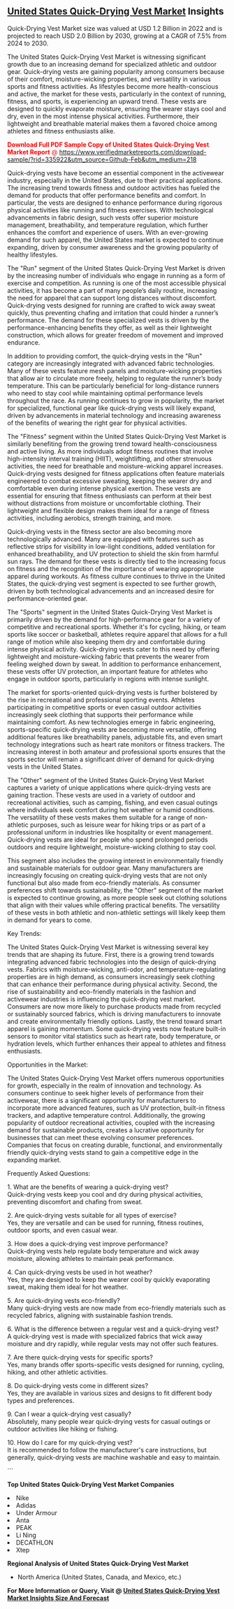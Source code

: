<h2><a href="https://www.verifiedmarketreports.com/download-sample/?rid=335922&amp;utm_source=Github-Feb&amp;utm_medium=218" target="_blank">United States Quick-Drying Vest Market</a> Insights</h2><p>Quick-Drying Vest Market size was valued at USD 1.2 Billion in 2022 and is projected to reach USD 2.0 Billion by 2030, growing at a CAGR of 7.5% from 2024 to 2030.</p><p> <p>The United States Quick-Drying Vest Market is witnessing significant growth due to an increasing demand for specialized athletic and outdoor gear. Quick-drying vests are gaining popularity among consumers because of their comfort, moisture-wicking properties, and versatility in various sports and fitness activities. As lifestyles become more health-conscious and active, the market for these vests, particularly in the context of running, fitness, and sports, is experiencing an upward trend. These vests are designed to quickly evaporate moisture, ensuring the wearer stays cool and dry, even in the most intense physical activities. Furthermore, their lightweight and breathable material makes them a favored choice among athletes and fitness enthusiasts alike. <p><span class=""><span style="color: #ff0000;"><strong>Download Full PDF Sample Copy of United States Quick-Drying Vest Market Report</strong> @ </span><a href="https://www.verifiedmarketreports.com/download-sample/?rid=335922&amp;utm_source=Github-Feb&amp;utm_medium=218" target="_blank">https://www.verifiedmarketreports.com/download-sample/?rid=335922&amp;utm_source=Github-Feb&amp;utm_medium=218</a></span></p></p> <p>Quick-drying vests have become an essential component in the activewear industry, especially in the United States, due to their practical applications. The increasing trend towards fitness and outdoor activities has fueled the demand for products that offer performance benefits and comfort. In particular, the vests are designed to enhance performance during rigorous physical activities like running and fitness exercises. With technological advancements in fabric design, such vests offer superior moisture management, breathability, and temperature regulation, which further enhances the comfort and experience of users. With an ever-growing demand for such apparel, the United States market is expected to continue expanding, driven by consumer awareness and the growing popularity of healthy lifestyles. <p>The "Run" segment of the United States Quick-Drying Vest Market is driven by the increasing number of individuals who engage in running as a form of exercise and competition. As running is one of the most accessible physical activities, it has become a part of many people’s daily routine, increasing the need for apparel that can support long distances without discomfort. Quick-drying vests designed for running are crafted to wick away sweat quickly, thus preventing chafing and irritation that could hinder a runner’s performance. The demand for these specialized vests is driven by the performance-enhancing benefits they offer, as well as their lightweight construction, which allows for greater freedom of movement and improved endurance. <p>In addition to providing comfort, the quick-drying vests in the "Run" category are increasingly integrated with advanced fabric technologies. Many of these vests feature mesh panels and moisture-wicking properties that allow air to circulate more freely, helping to regulate the runner’s body temperature. This can be particularly beneficial for long-distance runners who need to stay cool while maintaining optimal performance levels throughout the race. As running continues to grow in popularity, the market for specialized, functional gear like quick-drying vests will likely expand, driven by advancements in material technology and increasing awareness of the benefits of wearing the right gear for physical activities.</p> <p>The "Fitness" segment within the United States Quick-Drying Vest Market is similarly benefiting from the growing trend toward health-consciousness and active living. As more individuals adopt fitness routines that involve high-intensity interval training (HIIT), weightlifting, and other strenuous activities, the need for breathable and moisture-wicking apparel increases. Quick-drying vests designed for fitness applications often feature materials engineered to combat excessive sweating, keeping the wearer dry and comfortable even during intense physical exertion. These vests are essential for ensuring that fitness enthusiasts can perform at their best without distractions from moisture or uncomfortable clothing. Their lightweight and flexible design makes them ideal for a range of fitness activities, including aerobics, strength training, and more. <p>Quick-drying vests in the fitness sector are also becoming more technologically advanced. Many are equipped with features such as reflective strips for visibility in low-light conditions, added ventilation for enhanced breathability, and UV protection to shield the skin from harmful sun rays. The demand for these vests is directly tied to the increasing focus on fitness and the recognition of the importance of wearing appropriate apparel during workouts. As fitness culture continues to thrive in the United States, the quick-drying vest segment is expected to see further growth, driven by both technological advancements and an increased desire for performance-oriented gear.</p> <p>The "Sports" segment in the United States Quick-Drying Vest Market is primarily driven by the demand for high-performance gear for a variety of competitive and recreational sports. Whether it's for cycling, hiking, or team sports like soccer or basketball, athletes require apparel that allows for a full range of motion while also keeping them dry and comfortable during intense physical activity. Quick-drying vests cater to this need by offering lightweight and moisture-wicking fabric that prevents the wearer from feeling weighed down by sweat. In addition to performance enhancement, these vests offer UV protection, an important feature for athletes who engage in outdoor sports, particularly in regions with intense sunlight. <p>The market for sports-oriented quick-drying vests is further bolstered by the rise in recreational and professional sporting events. Athletes participating in competitive sports or even casual outdoor activities increasingly seek clothing that supports their performance while maintaining comfort. As new technologies emerge in fabric engineering, sports-specific quick-drying vests are becoming more versatile, offering additional features like breathability panels, adjustable fits, and even smart technology integrations such as heart rate monitors or fitness trackers. The increasing interest in both amateur and professional sports ensures that the sports sector will remain a significant driver of demand for quick-drying vests in the United States.</p> <p>The "Other" segment of the United States Quick-Drying Vest Market captures a variety of unique applications where quick-drying vests are gaining traction. These vests are used in a variety of outdoor and recreational activities, such as camping, fishing, and even casual outings where individuals seek comfort during hot weather or humid conditions. The versatility of these vests makes them suitable for a range of non-athletic purposes, such as leisure wear for hiking trips or as part of a professional uniform in industries like hospitality or event management. Quick-drying vests are ideal for people who spend prolonged periods outdoors and require lightweight, moisture-wicking clothing to stay cool. <p>This segment also includes the growing interest in environmentally friendly and sustainable materials for outdoor gear. Many manufacturers are increasingly focusing on creating quick-drying vests that are not only functional but also made from eco-friendly materials. As consumer preferences shift towards sustainability, the "Other" segment of the market is expected to continue growing, as more people seek out clothing solutions that align with their values while offering practical benefits. The versatility of these vests in both athletic and non-athletic settings will likely keep them in demand for years to come.</p> <p>Key Trends:</p> <p>The United States Quick-Drying Vest Market is witnessing several key trends that are shaping its future. First, there is a growing trend towards integrating advanced fabric technologies into the design of quick-drying vests. Fabrics with moisture-wicking, anti-odor, and temperature-regulating properties are in high demand, as consumers increasingly seek clothing that can enhance their performance during physical activity. Second, the rise of sustainability and eco-friendly materials in the fashion and activewear industries is influencing the quick-drying vest market. Consumers are now more likely to purchase products made from recycled or sustainably sourced fabrics, which is driving manufacturers to innovate and create environmentally friendly options. Lastly, the trend toward smart apparel is gaining momentum. Some quick-drying vests now feature built-in sensors to monitor vital statistics such as heart rate, body temperature, or hydration levels, which further enhances their appeal to athletes and fitness enthusiasts.</p> <p>Opportunities in the Market:</p> <p>The United States Quick-Drying Vest Market offers numerous opportunities for growth, especially in the realm of innovation and technology. As consumers continue to seek higher levels of performance from their activewear, there is a significant opportunity for manufacturers to incorporate more advanced features, such as UV protection, built-in fitness trackers, and adaptive temperature control. Additionally, the growing popularity of outdoor recreational activities, coupled with the increasing demand for sustainable products, creates a lucrative opportunity for businesses that can meet these evolving consumer preferences. Companies that focus on creating durable, functional, and environmentally friendly quick-drying vests stand to gain a competitive edge in the expanding market.</p> <p>Frequently Asked Questions:</p> <p>1. What are the benefits of wearing a quick-drying vest? <br> Quick-drying vests keep you cool and dry during physical activities, preventing discomfort and chafing from sweat.</p> <p>2. Are quick-drying vests suitable for all types of exercise? <br> Yes, they are versatile and can be used for running, fitness routines, outdoor sports, and even casual wear.</p> <p>3. How does a quick-drying vest improve performance? <br> Quick-drying vests help regulate body temperature and wick away moisture, allowing athletes to maintain peak performance.</p> <p>4. Can quick-drying vests be used in hot weather? <br> Yes, they are designed to keep the wearer cool by quickly evaporating sweat, making them ideal for hot weather.</p> <p>5. Are quick-drying vests eco-friendly? <br> Many quick-drying vests are now made from eco-friendly materials such as recycled fabrics, aligning with sustainable fashion trends.</p> <p>6. What is the difference between a regular vest and a quick-drying vest? <br> A quick-drying vest is made with specialized fabrics that wick away moisture and dry rapidly, while regular vests may not offer such features.</p> <p>7. Are there quick-drying vests for specific sports? <br> Yes, many brands offer sports-specific vests designed for running, cycling, hiking, and other athletic activities.</p> <p>8. Do quick-drying vests come in different sizes? <br> Yes, they are available in various sizes and designs to fit different body types and preferences.</p> <p>9. Can I wear a quick-drying vest casually? <br> Absolutely, many people wear quick-drying vests for casual outings or outdoor activities like hiking or fishing.</p> <p>10. How do I care for my quick-drying vest? <br> It is recommended to follow the manufacturer's care instructions, but generally, quick-drying vests are machine washable and easy to maintain.</p> ```</p><p><strong>Top United States Quick-Drying Vest Market Companies</strong></p><div data-test-id=""><p><li>Nike</li><li> Adidas</li><li> Under Armour</li><li> Anta</li><li> PEAK</li><li> Li Ning</li><li> DECATHLON</li><li> Xtep</li></p><div><strong>Regional Analysis of&nbsp;United States Quick-Drying Vest Market</strong></div><ul><li dir="ltr"><p dir="ltr">North America&nbsp;(United States, Canada, and Mexico, etc.)</p></li></ul><p><strong>For More Information or Query, Visit @&nbsp;</strong><strong><a href="https://www.verifiedmarketreports.com/product/quick-drying-vest-market/?utm_source=Github-Feb&amp;utm_medium=218" target="_blank">United States Quick-Drying Vest Market Insights Size And Forecast</a></strong></p></div>
